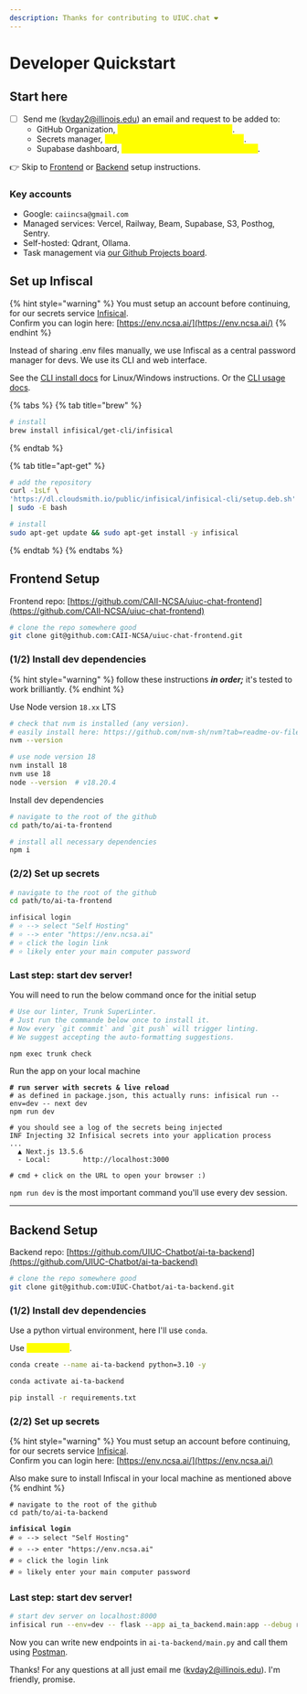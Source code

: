 ```yaml
---
description: Thanks for contributing to UIUC.chat ❤️
---
```


# Developer Quickstart

## Start here

* [ ] Send me (kvday2@illinois.edu) an email and request to be added to:
  * GitHub Organization, <mark style="color:yellow;">include your GitHub username</mark>.
  * Secrets manager, <mark style="color:yellow;">include your preferred email address</mark>.
  * Supabase dashboard, <mark style="color:yellow;">include your GitHub's email address</mark>.

👉 Skip to [Frontend](developer-quickstart.md#frontend-setup) or [Backend](developer-quickstart.md#backend-setup) setup instructions.

### Key accounts

* Google: `caiincsa@gmail.com`
* Managed services: Vercel, Railway, Beam, Supabase, S3, Posthog, Sentry.
* Self-hosted: Qdrant, Ollama.
* Task management via [our Github Projects board](https://github.com/orgs/UIUC-Chatbot/projects/2).

## Set up Infiscal

{% hint style="warning" %}
You must setup an account before continuing, for our secrets service [Infisical](https://infisical.com/docs/documentation/getting-started/introduction).\
Confirm you can login here: [https://env.ncsa.ai/](https://env.ncsa.ai/)
{% endhint %}

Instead of sharing .env files manually, we use Infiscal as a central password manager for devs. We use its CLI and web interface.

See the [CLI install docs](https://infisical.com/docs/cli/overview) for Linux/Windows instructions. Or the [CLI usage docs](https://infisical.com/docs/cli/usage).

{% tabs %}
{% tab title="brew" %}
```bash
# install
brew install infisical/get-cli/infisical
```
{% endtab %}

{% tab title="apt-get" %}
```bash
# add the repository
curl -1sLf \
'https://dl.cloudsmith.io/public/infisical/infisical-cli/setup.deb.sh' \
| sudo -E bash

# install
sudo apt-get update && sudo apt-get install -y infisical
```
{% endtab %}
{% endtabs %}

## Frontend Setup

Frontend repo: [https://github.com/CAII-NCSA/uiuc-chat-frontend](https://github.com/CAII-NCSA/uiuc-chat-frontend)

```bash
# clone the repo somewhere good
git clone git@github.com:CAII-NCSA/uiuc-chat-frontend.git
```

### (1/2) Install dev dependencies

{% hint style="warning" %}
follow these instructions _**in order;**_ it's tested to work brilliantly.&#x20;
{% endhint %}

Use Node version `18.xx` LTS

```bash
# check that nvm is installed (any version). 
# easily install here: https://github.com/nvm-sh/nvm?tab=readme-ov-file#installing-and-updating
nvm --version 

# use node version 18
nvm install 18
nvm use 18
node --version  # v18.20.4
```

Install dev dependencies

```bash
# navigate to the root of the github
cd path/to/ai-ta-frontend

# install all necessary dependencies 
npm i 
```

### (2/2) Set up secrets

```bash
# navigate to the root of the github
cd path/to/ai-ta-frontend

infisical login
# ⭐️ --> select "Self Hosting"
# ⭐️ --> enter "https://env.ncsa.ai"
# ⭐️ click the login link
# ⭐️ likely enter your main computer password
```

### Last step: start dev server!&#x20;

You will need to run the below command once for the initial setup

```bash
# Use our linter, Trunk SuperLinter. 
# Just run the commande below once to install it.
# Now every `git commit` and `git push` will trigger linting.
# We suggest accepting the auto-formatting suggestions.

npm exec trunk check
```

Run the app on your local machine

<pre class="language-bash"><code class="lang-bash"><strong># run server with secrets &#x26; live reload
</strong># as defined in package.json, this actually runs: infisical run --env=dev -- next dev
npm run dev

# you should see a log of the secrets being injected
INF Injecting 32 Infisical secrets into your application process
...
  ▲ Next.js 13.5.6
  - Local:        http://localhost:3000
  
# cmd + click on the URL to open your browser :) 
</code></pre>

`npm run dev` is the most important command you'll use every dev session.

***

## Backend Setup

Backend repo: [https://github.com/UIUC-Chatbot/ai-ta-backend](https://github.com/UIUC-Chatbot/ai-ta-backend)

```bash
# clone the repo somewhere good
git clone git@github.com:UIUC-Chatbot/ai-ta-backend.git
```

### (1/2) Install dev dependencies

Use a python virtual environment, here I'll use `conda`.

Use <mark style="color:yellow;">python 3.10</mark>.

```bash
conda create --name ai-ta-backend python=3.10 -y

conda activate ai-ta-backend

pip install -r requirements.txt
```

### (2/2) Set up secrets

{% hint style="warning" %}
You must setup an account before continuing, for our secrets service [Infisical](https://infisical.com/docs/documentation/getting-started/introduction).\
Confirm you can login here: [https://env.ncsa.ai/](https://env.ncsa.ai/)

Also make sure to install Infiscal in your local machine as mentioned above
{% endhint %}

<pre><code># navigate to the root of the github
cd path/to/ai-ta-backend
<strong>
</strong><strong>infisical login
</strong># ⭐️ --> select "Self Hosting"
# ⭐️ --> enter "https://env.ncsa.ai"
# ⭐️ click the login link
# ⭐️ likely enter your main computer password
</code></pre>

### Last step: start dev server!

```bash
# start dev server on localhost:8000
infisical run --env=dev -- flask --app ai_ta_backend.main:app --debug run --port 8000
```

Now you can write new endpoints in `ai-ta-backend/main.py` and call them using [Postman](https://www.postman.com/).&#x20;



Thanks! For any questions at all just email me (kvday2@illinois.edu). I'm friendly, promise.
